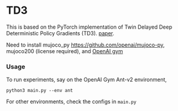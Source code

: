# TD3

This is based on the PyTorch implementation of Twin Delayed Deep Deterministic Policy Gradients (TD3). [paper](https://arxiv.org/abs/1802.09477).

Need to install mujoco_py https://github.com/openai/mujoco-py, mujoco200 (license required), and [OpenAI gym](https://github.com/openai/gym)


### Usage

To run experiments, say on the OpenAI Gym Ant-v2 environment, 

`python3 main.py --env ant`

For other environments, check the configs in `main.py`
